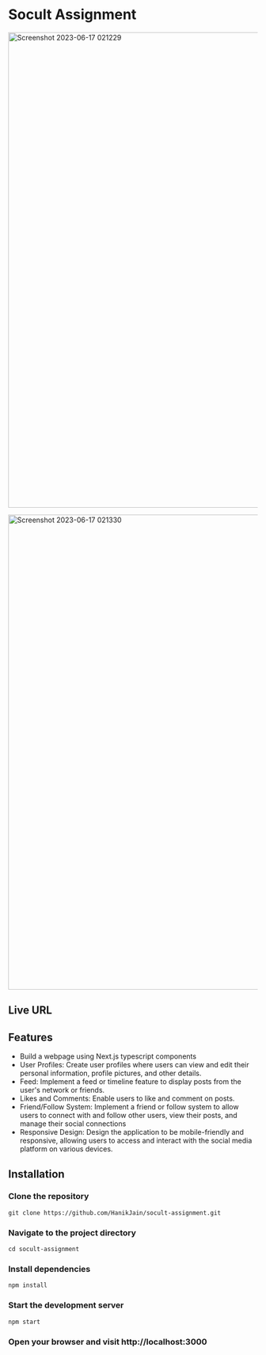 # Socult Assignment

[
<img width="960" alt="Screenshot 2023-06-17 021229" src="https://github.com/HanikJain/socult-assignment/assets/68358443/d9cdfcab-8834-4c59-a42e-1ecfaa11e0f7">
](url)

[
<img width="959" alt="Screenshot 2023-06-17 021330" src="https://github.com/HanikJain/socult-assignment/assets/68358443/4d43c57f-401c-4015-97f8-56fec740cade">
](url)

## Live URL

## Features

- Build a webpage using Next.js typescript components
- User Profiles: Create user profiles where users can view and edit their personal information, profile pictures, and other details.
- Feed: Implement a feed or timeline feature to display posts from the user's network or friends.
- Likes and Comments: Enable users to like and comment on posts.
- Friend/Follow System: Implement a friend or follow system to allow users to connect with and follow other users, view their posts, and manage their social connections
- Responsive Design: Design the application to be mobile-friendly and responsive, allowing users to access and interact with the social media platform on various devices.

## Installation

### Clone the repository

```
git clone https://github.com/HanikJain/socult-assignment.git
```

### Navigate to the project directory

```
cd socult-assignment
```

### Install dependencies

```
npm install
```

### Start the development server

```
npm start
```

### Open your browser and visit http://localhost:3000
